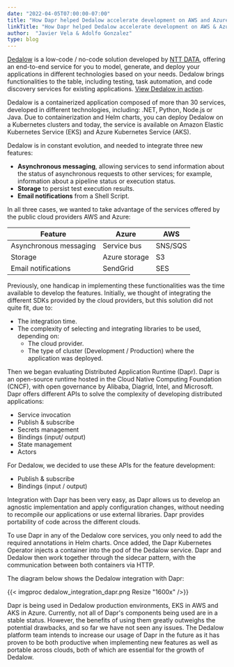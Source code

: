 ```yaml
---
date: "2022-04-05T07:00:00-07:00"
title: "How Dapr helped Dedalow accelerate development on AWS and Azure"
linkTitle: "How Dapr helped Dedalow accelerate development on AWS & Azure"
author:  "Javier Vela & Adolfo Gonzalez"
type: blog
---
```


[Dedalow](https://dedalow.com/) is a low-code / no-code solution developed by [NTT DATA](https://www.nttdata.com/), offering an end-to-end service for you to model, generate, and deploy your applications in different technologies based on your needs. Dedalow brings functionalities to the table, including testing, task automation, and code discovery services for existing applications. [View Dedalow in action]( https://dedalow.com/the-platform/).

Dedalow is a containerized application composed of more than 30 services, developed in different technologies, including: .NET, Python, Node.js or Java. Due to containerization and Helm charts, you can deploy Dedalow on a Kubernetes clusters and today, the service is available on Amazon Elastic Kubernetes Service (EKS) and Azure Kubernetes Service (AKS).

Dedalow is in constant evolution, and needed to integrate three new features:  

- **Asynchronous messaging**, allowing services to send information about the status of asynchronous requests to other services; for example, information about a pipeline status or execution status.
- **Storage** to persist test execution results.
- **Email notifications** from a Shell Script.

In all three cases, we wanted to take advantage of the services offered by the public cloud providers AWS and Azure:

| Feature | Azure | AWS |
| ------- | ----- | --- |
| Asynchronous messaging | Service bus | SNS/SQS |
| Storage | Azure storage | S3 |
| Email notifications | SendGrid | SES |

Previously, one handicap in implementing these functionalities was the time available to develop the features. Initially, we thought of integrating the different SDKs provided by the cloud providers, but this solution did not quite fit, due to:

- The integration time.
- The complexity of selecting and integrating libraries to be used, depending on:
  - The cloud provider.
  - The type of cluster (Development / Production) where the application was deployed.

Then we began evaluating Distributed Application Runtime (Dapr). Dapr is an open-source runtime hosted in the Cloud Native Computing Foundation (CNCF), with open governance by Alibaba, Diagrid, Intel, and Microsoft. Dapr offers different APIs to solve the complexity of developing distributed applications:

- Service invocation
- Publish & subscribe
- Secrets management
- Bindings (input/ output)
- State management
- Actors  

For Dedalow, we decided to use these APIs for the feature development:  

- Publish & subscribe
- Bindings (input / output)

Integration with Dapr has been very easy, as Dapr allows us to develop an agnostic implementation and apply configuration changes, without needing to recompile our applications or use external libraries. Dapr provides portability of code across the different clouds.

To use Dapr in any of the Dedalow core services, you only need to add the required annotations in Helm charts. Once added, the Dapr Kubernetes Operator injects a container into the pod of the Dedalow service. Dapr and Dedalow then work together through the sidecar pattern, with the communication between both containers via HTTP.

The diagram below shows the Dedalow integration with Dapr:

{{< imgproc dedalow_integration_dapr.png  Resize "1600x" />}}

Dapr is being used in Dedalow production environments, EKS in AWS and AKS in Azure. Currently, not all of Dapr's components being used are in a stable status. However, the benefits of using them greatly outweighs the potential drawbacks, and so far we have not seen any issues. The Dedalow platform team intends to increase our usage of Dapr in the future as it has proven to be both productive when implementing new features as well as portable across clouds, both of which are essential for the growth of Dedalow.  
